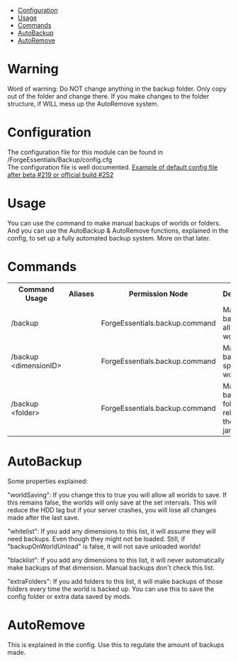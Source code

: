 * [Configuration](#config)
* [Usage](#use)
* [Commands](#command)
* [AutoBackup](#autobackup)
* [AutoRemove](#autoremove)

# Warning
Word of warning:
Do NOT change anything in the backup folder. Only copy out of the folder and change there. If you make changes to the folder structure, if WILL mess up the AutoRemove system.

# Configuration <a name="config"></a>
The configuration file for this module can be found in <serverDir>/ForgeEssentials/Backup/config.cfg  
The configuration file is well documented.
[Example of default config file after beta #219 or official build #252](http://pastebin.com/raw.php?i=Lv5wSTgr)

# Usage <a name="use"></a>
You can use the command to make manual backups of worlds or folders.
And you can use the AutoBackup & AutoRemove functions, explained in the config, to set up a fully automated backup system. More on that later.

# Commands <a name="command"></a>
<table>
	<tr>
		<th>Command Usage</th>
		<th>Aliases</th>
		<th>Permission Node</th>
		<th>Description</th>
	</tr>
	<tr>
		<td>/backup</td>
		<td></td>
		<td>ForgeEssentials.backup.command</td>
		<td>Makes a backup of all loaded worlds.</td>
	</tr>
        <tr>
		<td>/backup &lt;dimensionID></td>
		<td></td>
		<td>ForgeEssentials.backup.command</td>
		<td>Makes a backup of a specific world.</td>
	</tr>
        <tr>
		<td>/backup &lt;folder></td>
		<td></td>
		<td>ForgeEssentials.backup.command</td>
		<td>Makes a backup a folder relative to the server's jar file.</td>
	</tr>
	<tr>
</table>

# AutoBackup <a name="autobackup"></a>
Some properties explained:

"worldSaving":
If you change this to true you will allow all worlds to save. If this remains false, the worlds will only save at the set intervals.
This will reduce the HDD lag but if your server crashes, you will lose all changes made after the last save.

"whitelist":
If you add any dimensions to this list, it will assume they will need backups. Even though they might not be loaded. Still, if "backupOnWorldUnload" is false, it will not save unloaded worlds!

"blacklist":
If you add any dimensions to this list, it will never automatically make backups of that dimension. Manual backups don't check this list.

"extraFolders":
If you add folders to this list, it will make backups of those folders every time the world is backed up. You can use this to save the config folder or extra data saved by mods.

# AutoRemove <a name="autoremove"></a>
This is explained in the config. Use this to regulate the amount of backups made.